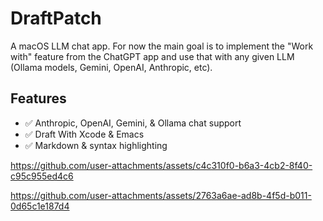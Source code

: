 # DraftPatch

A macOS LLM chat app. For now the main goal is to implement the "Work with" feature from the
ChatGPT app and use that with any given LLM (Ollama models, Gemini, OpenAI, Anthropic, etc).

## Features

- ✅ Anthropic, OpenAI, Gemini, & Ollama chat support
- ✅ Draft With Xcode & Emacs
- ✅ Markdown & syntax highlighting

https://github.com/user-attachments/assets/c4c310f0-b6a3-4cb2-8f40-c95c955ed4c6

https://github.com/user-attachments/assets/2763a6ae-ad8b-4f5d-b011-0d65c1e187d4

